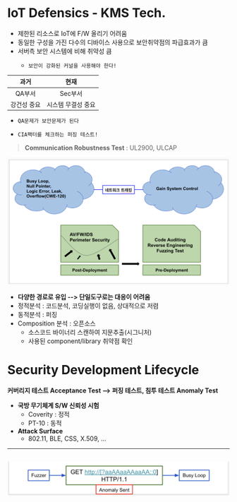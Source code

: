 # IoT Defensics - KMS Tech.  

- 제한된 리소스로 IoT에 F/W 올리기 어려움  
- 동일한 구성을 가진 다수의 디바이스 사용으로 보안취약점의 파급효과가 큼  
- 서버측 보안 시스템에 비해 취약성 큼  
  -     보안이 강화된 커널을 사용해야 한다!

|과거|현재|
|:--:|:--:|
|QA부서|Sec부서|
|강건성 중요|시스템 무결성 중요|
-     QA문제가 보안문제가 된다  
-     CIA팩터를 체크하는 퍼징 테스트!  
> __Communication Robustness Test__ : UL2900, ULCAP  

![title](srcs/paradigm_shift.png)  
- __다양한 경로로 유입 --> 단일도구로는 대응이 어려움__  
- 정적분석 : 코드분석, 코딩실행이 없음, 상대적으로 저렴  
- 동적분석 : 퍼징
- Composition 분석 : 오픈소스  
  - 소스코드 바이너리 스캔하여 지문추출(시그니처)  
  - 사용된 component/library 취약점 확인  
# Security Development Lifecycle  
__커버리지 테스트 Acceptance Test --> 퍼징 테스트, 침투 테스트 Anomaly Test__  
- __국방 무기체계 S/W 신뢰성 시험__
  - Coverity : 정적  
  - PT-10 : 동적  
- __Attack Surface__
  - 802.11, BLE, CSS, X.509, ...  
-----
![title](srcs/anomaly_sent.png)  
- 


